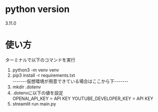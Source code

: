 # python version
3.11.0

# 使い方
ターミナルで以下のコマンドを実行
1. python3 -m venv venv
2. pip3 install -r requirements.txt<br>
-------仮想環境が用意できている場合はここから下-------
3. mkdir .dotenv
4. .dotenvに以下の値を設定<br>
OPENAI_API_KEY = API KEY
YOUTUBE_DEVELOPER_KEY = API KEY
5. streamlit run main.py